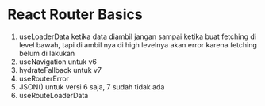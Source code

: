# React Router Basics

1. useLoaderData ketika data diambil jangan sampai ketika buat fetching di level
   bawah, tapi di ambil nya di high levelnya akan error karena fetching belum di
   lakukan
2. useNavigation untuk v6
3. hydrateFallback untuk v7
4. useRouterError
5. JSON() untuk versi 6 saja, 7 sudah tidak ada
6. useRouteLoaderData
